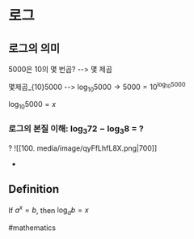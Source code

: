 # 로그

## 로그의 의미

5000은 10의 몇 번곱? --> 몇 제곱

몇제곱_{10}5000 --> $\log_{10}5000 \rightarrow 5000 = 10^{\log_{10}5000}$

$\log_{10}5000 = x$

### 로그의 본질 이해: $\log_{3}72 - \log_{3}8$ = ?
?
![[100. media/image/qyFfLhfL8X.png|700]]
<!--SR:!2025-11-15,25,270-->
-
## Definition

If $a^x = b$, then $\log_{a}b = x$

#mathematics 